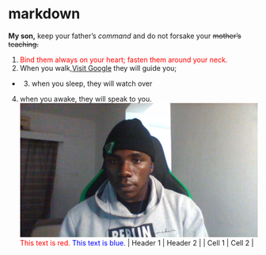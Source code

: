 # markdown
**My son,** keep your father’s *command* and do not forsake your ~~mother’s teaching.~~
1. <span style="color: red;">Bind them always on your heart; fasten them around your neck.</span> 
2. When you walk,[Visit Google](https://www.google.com) they will guide you; 
- 3. when you sleep, they will watch over 
4. when you awake, they will speak to you.
![Alt text](WIN_20221109_05_59_21_Pro.jpg)
<span style="color: red;">This text is red.</span>
<span style="color: blue;">This text is blue.</span>
| Header 1 | Header 2 |
| Cell 1   | Cell 2   |
